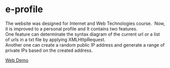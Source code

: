 # e-profile

The website was designed for Internet and Web Technologies course.  Now, it is improved to a personal profile and It contains two features. <br>
One feature can determinate the syntax diagram of the current url or a list of urls in a txt file by applying XMLHttpRequest. <br> 
Another one can create a random public IP address and generate a range of private IPs based on the created address.<br>

[Web Demo](https://lxy878.github.io/Eprofile/)

